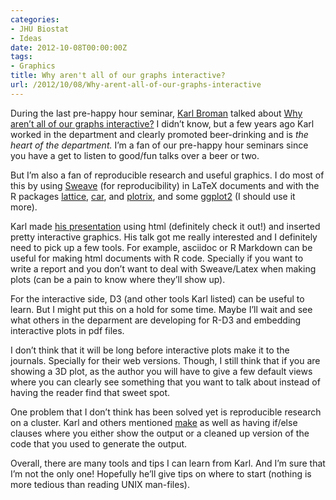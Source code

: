 ```yaml
---
categories:
- JHU Biostat
- Ideas
date: 2012-10-08T00:00:00Z
tags:
- Graphics
title: Why aren't all of our graphs interactive?
url: /2012/10/08/Why-arent-all-of-our-graphs-interactive
---
```


<p>During the last pre-happy hour seminar, <a href="http://www.biostat.wisc.edu/~kbroman/">Karl Broman</a> talked about <a href="http://www.biostat.wisc.edu/~kbroman/presentations/DynamicGraphs/">Why aren&#8217;t all of our graphs interactive?</a> I didn&#8217;t know, but a few years ago Karl worked in the department and clearly promoted beer-drinking and is <em>the heart of the department. </em>I&#8217;m a fan of our pre-happy hour seminars since you have a get to listen to good/fun talks over a beer or two.</p>
<p>But I&#8217;m also a fan of reproducible research and useful graphics. I do most of this by using <a href="http://www.statistik.lmu.de/~leisch/Sweave/">Sweave</a> (for reproducibility) in LaTeX documents and with the R packages <a href="http://cran.r-project.org/web/packages/lattice/index.html">lattice</a>, <a href="http://cran.r-project.org/web/packages/car/index.html">car</a>, and <a href="http://cran.r-project.org/web/packages/plotrix/index.html">plotrix</a>, and some <a href="http://ggplot2.org/">ggplot2</a> (I should use it more). </p>
<p>Karl made <a href="http://www.biostat.wisc.edu/~kbroman/presentations/DynamicGraphs/">his presentation</a> using html (definitely check it out!) and inserted pretty interactive graphics. His talk got me really interested and I definitely need to pick up a few tools. For example, asciidoc or R Markdown can be useful for making html documents with R code. Specially if you want to write a report and you don&#8217;t want to deal with Sweave/Latex when making plots (can be a pain to know where they&#8217;ll show up). </p>
<p>For the interactive side, D3 (and other tools Karl listed) can be useful to learn. But I might put this on a hold for some time. Maybe I&#8217;ll wait and see what others in the deparment are developing for R-D3 and embedding interactive plots in pdf files.</p>
<p>I don&#8217;t think that it will be long before interactive plots make it to the journals. Specially for their web versions. Though, I still think that if you are showing a 3D plot, as the author you will have to give a few default views where you can clearly see something that you want to talk about instead of having the reader find that sweet spot. </p>
<p>One problem that I don&#8217;t think has been solved yet is reproducible research on a cluster. Karl and others mentioned <a href="http://www.gnu.org/software/make/manual/make.html">make</a> as well as having if/else clauses where you either show the output or a cleaned up version of the code that you used to generate the output. </p>
<p>Overall, there are many tools and tips I can learn from Karl. And I&#8217;m sure that I&#8217;m not the only one! Hopefully he&#8217;ll give tips on where to start (nothing is more tedious than reading UNIX man-files).</p>
